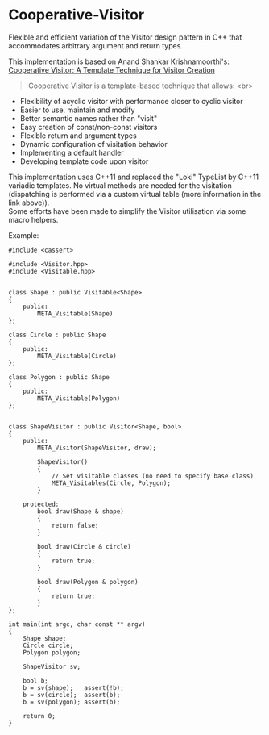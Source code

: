 Cooperative-Visitor
===================

Flexible and efficient variation of the Visitor design pattern in C++ that accommodates arbitrary argument and return types.

This implementation is based on Anand Shankar Krishnamoorthi's:  <br/>
[Cooperative Visitor: A Template Technique for Visitor Creation](http://www.artima.com/cppsource/cooperative_visitor.html)

> Cooperative Visitor is a template-based technique that allows:  <br\>
* Flexibility of acyclic visitor with performance closer to cyclic visitor
* Easier to use, maintain and modify
* Better semantic names rather than "visit"
* Easy creation of const/non-const visitors
* Flexible return and argument types
* Dynamic configuration of visitation behavior
* Implementing a default handler
* Developing template code upon visitor

This implementation uses C++11 and replaced the "Loki" TypeList by C++11 variadic templates.
No virtual methods are needed for the visitation (dispatching is performed via a custom virtual table (more information in the link above)).  <br/>
Some efforts have been made to simplify the Visitor utilisation via some macro helpers.

Example:
<!-- language: cpp -->
    #include <cassert>
    
    #include <Visitor.hpp>
    #include <Visitable.hpp>


    class Shape : public Visitable<Shape>
    {
        public:
            META_Visitable(Shape)
    };
    
    class Circle : public Shape
    {
        public:
            META_Visitable(Circle)
    };
    
    class Polygon : public Shape
    {
        public:
            META_Visitable(Polygon)
    };
    
    
    class ShapeVisitor : public Visitor<Shape, bool>
    {
        public:
            META_Visitor(ShapeVisitor, draw);
    
            ShapeVisitor()
            {
                // Set visitable classes (no need to specify base class)
                META_Visitables(Circle, Polygon);
            }
    
        protected:
            bool draw(Shape & shape)
            {
                return false;
            }
    
            bool draw(Circle & circle)
            {
                return true;
            }
    
            bool draw(Polygon & polygon)
            {
                return true;
            }
    };

    int main(int argc, char const ** argv)
    {
        Shape shape;
        Circle circle;
        Polygon polygon;
    
        ShapeVisitor sv;
    
        bool b;
        b = sv(shape);   assert(!b);
        b = sv(circle);  assert(b);
        b = sv(polygon); assert(b);
        
        return 0;
    }
    
